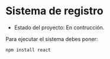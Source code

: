 <h1> Sistema de registro </h1>

- Estado del proyecto: En contrucción.

Para ejecutar el sistema debes poner:

```npm install react```


